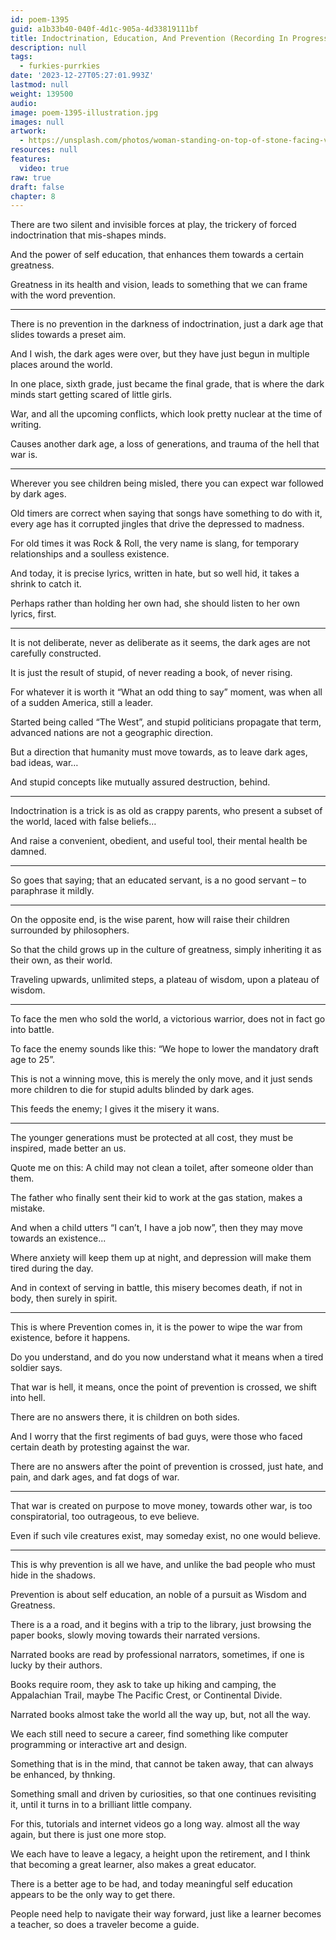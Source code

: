 ```yaml
---
id: poem-1395
guid: a1b33b40-040f-4d1c-905a-4d33819111bf
title: Indoctrination, Education, And Prevention (Recording In Progress)
description: null
tags:
  - furkies-purrkies
date: '2023-12-27T05:27:01.993Z'
lastmod: null
weight: 139500
audio:
image: poem-1395-illustration.jpg
images: null
artwork:
  - https://unsplash.com/photos/woman-standing-on-top-of-stone-facing-village-near-body-of-water-and-mountain-at-distance-6vNXIUt_LJo
resources: null
features:
  video: true
raw: true
draft: false
chapter: 8
---
```


There are two silent and invisible forces at play,
the trickery of forced indoctrination that mis-shapes minds.

And the power of self education,
that enhances them towards a certain greatness.

Greatness in its health and vision,
leads to something that we can frame with the word prevention.

---

There is no prevention in the darkness of indoctrination,
just a dark age that slides towards a preset aim.

And I wish, the dark ages were over,
but they have just begun in multiple places around the world.

In one place, sixth grade, just became the final grade,
that is where the dark minds start getting scared of little girls.

War, and all the upcoming conflicts,
which look pretty nuclear at the time of writing.

Causes another dark age,
a loss of generations, and trauma of the hell that war is.

---

Wherever you see children being misled,
there you can expect war followed by dark ages.

Old timers are correct when saying that songs have something to do with it,
every age has it corrupted jingles that drive the depressed to madness.

For old times it was Rock & Roll, the very name is slang,
for temporary relationships and a soulless existence.

And today, it is precise lyrics, written in hate, but so well hid,
it takes a shrink to catch it.

Perhaps rather than holding her own had,
she should listen to her own lyrics, first.

---

It is not deliberate, never as deliberate as it seems,
the dark ages are not carefully constructed.

It is just the result of stupid,
of never reading a book, of never rising.

For whatever it is worth it “What an odd thing to say” moment,
was when all of a sudden America, still a leader.

Started being called “The West”, and stupid politicians propagate that term,
advanced nations are not a geographic direction.

But a direction that humanity must move towards,
as to leave dark ages, bad ideas, war…

And stupid concepts like mutually assured destruction,
behind.

---

Indoctrination is a trick is as old as crappy parents,
who present a subset of the world, laced with false beliefs…

And raise a convenient, obedient,
and useful tool, their mental health be damned.

---

So goes that saying; that an educated servant,
is a no good servant – to paraphrase it mildly.

---

On the opposite end, is the wise parent,
how will raise their children surrounded by philosophers.

So that the child grows up in the culture of greatness,
simply inheriting it as their own, as their world.

Traveling upwards, unlimited steps,
a plateau of wisdom, upon a plateau of wisdom.

---

To face the men who sold the world,
a victorious warrior, does not in fact go into battle.

To face the enemy sounds like this:
“We hope to lower the mandatory draft age to 25”.

This is not a winning move, this is merely the only move,
and it just sends more children to die for stupid adults blinded by dark ages.

This feeds the enemy;
I gives it the misery it wans.

---

The younger generations must be protected at all cost,
they must be inspired, made better an us.

Quote me on this: A child may not clean a toilet,
after someone older than them.

The father who finally sent their kid to work at the gas station,
makes a mistake.

And when a child utters “I can’t, I have a job now”,
then they may move towards an existence...

Where anxiety will keep them up at night,
and depression will make them tired during the day.

And in context of serving in battle,
this misery becomes death, if not in body, then surely in spirit.

---

This is where Prevention comes in,
it is the power to wipe the war from existence, before it happens.

Do you understand,
and do you now understand what it means when a tired soldier says.

That war is hell,
it means, once the point of prevention is crossed, we shift into hell.

There are no answers there,
it is children on both sides.

And I worry that the first regiments of bad guys,
were those who faced certain death by protesting against the war.

There are no answers after the point of prevention is crossed,
just hate, and pain, and dark ages, and fat dogs of war.

---

That war is created on purpose to move money, towards other war,
is too conspiratorial, too outrageous, to eve believe.

Even if such vile creatures exist, may someday exist,
no one would believe.

---

This is why prevention is all we have,
and unlike the bad people who must hide in the shadows.

Prevention is about self education,
an noble of a pursuit as Wisdom and Greatness.

There is a a road, and it begins with a trip to the library,
just browsing the paper books, slowly moving towards their narrated versions.

Narrated books are read by professional narrators,
sometimes, if one is lucky by their authors.

Books require room, they ask to take up hiking and camping,
the Appalachian Trail, maybe The Pacific Crest, or Continental Divide.

Narrated books almost take the world all the way up,
but, not all the way.

We each still need to secure a career,
find something like computer programming or interactive art and design.

Something that is in the mind, that cannot be taken away,
that can always be enhanced, by thnking.

Something small and driven by curiosities,
so that one continues revisiting it, until it turns in to a brilliant little company.

For this, tutorials and internet videos go a long way.
almost all the way again, but there is just one more stop.

We each have to leave a legacy, a height upon the retirement,
and I think that becoming a great learner, also makes a great educator.

There is a better age to be had,
and today meaningful self education appears to be the only way to get there.

People need help to navigate their way forward,
just like a learner becomes a teacher, so does a traveler become a guide.
